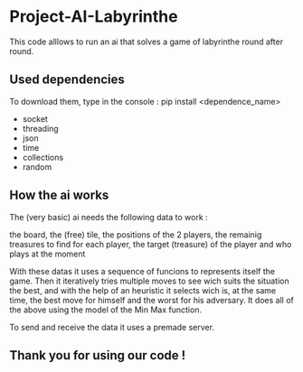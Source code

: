 # Project-AI-Labyrinthe

This code alllows to run an ai that solves a game of labyrinthe round after round.

## Used dependencies

To download them, type in the console : pip install <dependence_name>

- socket
- threading
- json
- time
- collections
- random

## How the ai works

The (very basic) ai needs the following data to work :

the board, the (free) tile, the positions of the 2 players, the remainig treasures to find for each player,     the target (treasure) of the player and who plays at the moment

With these datas it uses a sequence of funcions to represents itself the game.
Then it iteratively tries multiple moves to see wich suits the situation the best, and with the help of an heuristic it selects wich is, at the same time, the best move for himself and the worst for his adversary.
It does all of the above using the model of the Min Max function.

To send and receive the data it uses a premade server.

## Thank you for using our code !